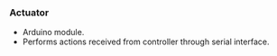 ### Actuator ###

- Arduino module. 
- Performs actions received from controller through serial interface.
